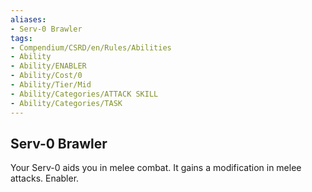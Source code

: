 ```yaml
---
aliases:
- Serv-0 Brawler
tags:
- Compendium/CSRD/en/Rules/Abilities
- Ability
- Ability/ENABLER
- Ability/Cost/0
- Ability/Tier/Mid
- Ability/Categories/ATTACK SKILL
- Ability/Categories/TASK
---
```


  
## Serv-0 Brawler  
Your Serv-0 aids you in melee combat. It gains a modification in melee attacks. Enabler. 